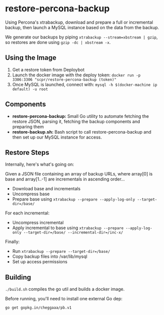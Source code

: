 # restore-percona-backup

Using Percona's xtrabackup, download and prepare a full or incremental
backup, then launch a MySQL instance based on the data from the backup.

We generate our backups by piping `xtrabackup --stream=xbstream | gzip`,
so restores are done using `gzip -dc | xbstream -x`.

## Using the Image

1) Get a restore token from Deploybot
2) Launch the docker image with the deploy token: `docker run -p 3306:3306 "scpr/restore-percona-backup (token)"`
3) Once MySQL is launched, connect with: `mysql -h $(docker-machine ip default) -u root`

## Components

* __restore-percona-backup:__ Small Go utility to automate fetching the restore JSON, parsing it, fetching the backup components and preparing them
* __restore-backup.sh:__ Bash script to call restore-percona-backup and then set up our MySQL instance for access.

## Restore Steps

Internally, here's what's going on:

Given a JSON file containing an array of backup URLs, where array[0] is
base and array[1..-1] are incrementals in ascending order...

* Download base and incrementals
* Uncompress base
* Prepare base using `xtrabackup --prepare --apply-log-only --target-dir=/base/`

For each incremental:

* Uncompress incremental
* Apply incremental to base using `xtrabackup --prepare --apply-log-only --target-dir=/base/ --incremental-dir=/inc-x/`

Finally:

* Run `xtrabackup --prepare --target-dir=/base/`
* Copy backup files into /var/lib/mysql
* Set up access permissions

## Building

`./build.sh` compiles the go util and builds a docker image.

Before running, you'll need to install one external Go dep:

`go get gopkg.in/cheggaaa/pb.v1`

